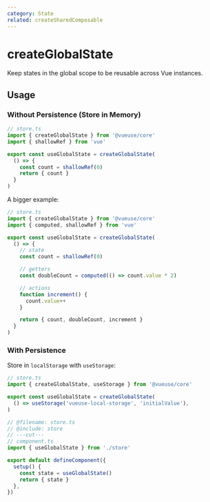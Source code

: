 ```yaml
---
category: State
related: createSharedComposable
---
```


# createGlobalState

Keep states in the global scope to be reusable across Vue instances.

## Usage

### Without Persistence (Store in Memory)

```ts
// store.ts
import { createGlobalState } from '@vueuse/core'
import { shallowRef } from 'vue'

export const useGlobalState = createGlobalState(
  () => {
    const count = shallowRef(0)
    return { count }
  }
)
```

A bigger example:

```ts
// store.ts
import { createGlobalState } from '@vueuse/core'
import { computed, shallowRef } from 'vue'

export const useGlobalState = createGlobalState(
  () => {
    // state
    const count = shallowRef(0)

    // getters
    const doubleCount = computed(() => count.value * 2)

    // actions
    function increment() {
      count.value++
    }

    return { count, doubleCount, increment }
  }
)
```

### With Persistence

Store in `localStorage` with `useStorage`:

```ts twoslash include store
// store.ts
import { createGlobalState, useStorage } from '@vueuse/core'

export const useGlobalState = createGlobalState(
  () => useStorage('vueuse-local-storage', 'initialValue'),
)
```

```ts
// @filename: store.ts
// @include: store
// ---cut---
// component.ts
import { useGlobalState } from './store'

export default defineComponent({
  setup() {
    const state = useGlobalState()
    return { state }
  },
})
```
